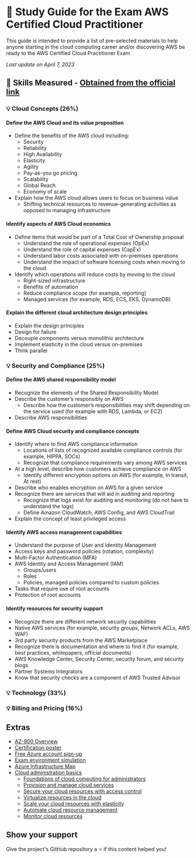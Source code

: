 # 📗 Study Guide for the Exam AWS Certified Cloud Practitioner

This guide is intended to provide a list of pre-selected materials to help anyone starting in the cloud computing career and/or discovering AWS be ready to the AWS Certified Cloud Practitioner Exam

*Last update on April 7, 2023*

## 📝 Skills Measured - [Obtained from the official link](https://d1.awsstatic.com/training-and-certification/docs-cloud-practitioner/AWS-Certified-Cloud-Practitioner_Exam-Guide.pdf)

### 💡 Cloud Concepts (26%)

#### Define the AWS Cloud and its value proposition
* Define the benefits of the AWS cloud including:
  * Security
  * Reliability
  * High Availability
  * Elasticity
  * Agility
  * Pay-as-you go pricing
  * Scalability
  * Global Reach
  * Economy of scale
* Explain how the AWS cloud allows users to focus on business value
  * Shifting technical resources to revenue-generating activities as opposed to managing
infrastructure

####  Identify aspects of AWS Cloud economics
* Define items that would be part of a Total Cost of Ownership proposal
  * Understand the role of operational expenses (OpEx)
  * Understand the role of capital expenses (CapEx)
  * Understand labor costs associated with on-premises operations
  * Understand the impact of software licensing costs when moving to the cloud
* Identify which operations will reduce costs by moving to the cloud
  * Right-sized infrastructure
  * Benefits of automation
  * Reduce compliance scope (for example, reporting)
  * Managed services (for example, RDS, ECS, EKS, DynamoDB)

#### Explain the different cloud architecture design principles
* Explain the design principles
 * Design for failure
 * Decouple components versus monolithic architecture
 * Implement elasticity in the cloud versus on-premises
 * Think parallel

### 💡 Security and Compliance (25%)

#### Define the AWS shared responsibility model
* Recognize the elements of the Shared Responsibility Model
* Describe the customer’s responsibly on AWS
  * Describe how the customer’s responsibilities may shift depending on the service used
(for example with RDS, Lambda, or EC2)
* Describe AWS responsibilities
#### Define AWS Cloud security and compliance concepts
* Identify where to find AWS compliance information
  * Locations of lists of recognized available compliance controls (for example, HIPPA,
SOCs)
  * Recognize that compliance requirements vary among AWS services
* At a high level, describe how customers achieve compliance on AWS
  * Identify different encryption options on AWS (for example, In transit, At rest)
* Describe who enables encryption on AWS for a given service
* Recognize there are services that will aid in auditing and reporting
  * Recognize that logs exist for auditing and monitoring (do not have to understand the
logs)
  * Define Amazon CloudWatch, AWS Config, and AWS CloudTrail
* Explain the concept of least privileged access

#### Identify AWS access management capabilities
* Understand the purpose of User and Identity Management
 * Access keys and password policies (rotation, complexity)
 * Multi-Factor Authentication (MFA)
 * AWS Identity and Access Management (IAM)
   * Groups/users
   * Roles
   * Policies, managed policies compared to custom policies
 * Tasks that require use of root accounts
 * Protection of root accounts

#### Identify resources for security support
* Recognize there are different network security capabilities
 * Native AWS services (for example, security groups, Network ACLs, AWS WAF)
 * 3rd party security products from the AWS Marketplace
* Recognize there is documentation and where to find it (for example, best practices, whitepapers, official documents)
 * AWS Knowledge Center, Security Center, security forum, and security blogs
 * Partner Systems Integrators
* Know that security checks are a component of AWS Trusted Advisor


### 💡 Technology (33%)

### 💡 Billing and Pricing (16%)

## Extras

* [AZ-900 Overview](https://docs.microsoft.com/en-us/learn/certifications/azure-fundamentals/)
* [Certification poster](http://aka.ms/traincertposter)
* [Free Azure account sign-up](https://azure.microsoft.com/en-us/free/)
* [Exam environment simulation](https://aka.ms/examdemo)
* [Azure Infrastructure Map](http://infrastructuremap.microsoft.com/)
* [Cloud administration basics](https://docs.microsoft.com/en-us/learn/paths/cmu-admin/)
  * [Foundations of cloud computing for administrators](https://docs.microsoft.com/en-us/learn/modules/cmu-cloud-admin-overview/?ns-enrollment-type=LearningPath&ns-enrollment-id=learn.cmu-cloud-admin.cloud-admin)
  * [Provision and manage cloud services](https://docs.microsoft.com/en-us/learn/modules/cmu-provision-cloud-services/?ns-enrollment-type=LearningPath&ns-enrollment-id=learn.cmu-cloud-admin.cloud-admin)
  * [Secure your cloud resources with access control](https://docs.microsoft.com/en-us/learn/modules/cmu-secure-cloud-resources/?ns-enrollment-type=LearningPath&ns-enrollment-id=learn.cmu-cloud-admin.cloud-admin)
  * [Virtualize resources in the cloud](https://docs.microsoft.com/en-us/learn/modules/cmu-virtualization/?ns-enrollment-type=LearningPath&ns-enrollment-id=learn.cmu-cloud-admin.cloud-admin)
  * [Scale your cloud resources with elasticity](https://docs.microsoft.com/en-us/learn/modules/cmu-cloud-elasticity/?ns-enrollment-type=LearningPath&ns-enrollment-id=learn.cmu-cloud-admin.cloud-admin)
  * [Automate cloud resource management](https://docs.microsoft.com/en-us/learn/modules/cmu-orchestration/?ns-enrollment-type=LearningPath&ns-enrollment-id=learn.cmu-cloud-admin.cloud-admin)
  * [Monitor cloud resources](https://docs.microsoft.com/en-us/learn/modules/cmu-monitor-cloud-resources/?ns-enrollment-type=LearningPath&ns-enrollment-id=learn.cmu-cloud-admin.cloud-admin)

## Show your support
Give the project's GitHub repository a ⭐️ if this content helped you!

